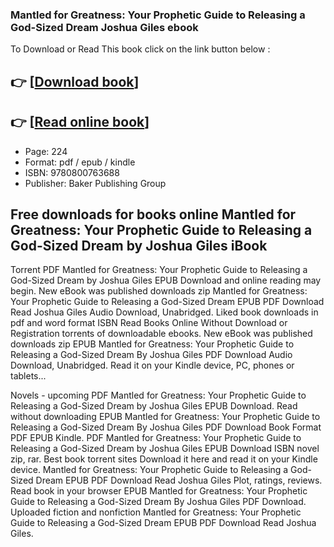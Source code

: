 ### Mantled for Greatness: Your Prophetic Guide to Releasing a God-Sized Dream Joshua Giles ebook

To Download or Read This book click on the link button below :

## 👉  [**[Download book](http://get-pdfs.com/download.php?group=book&from=github.com&id=685738&lnk=1079 "Download book")**]

## 👉  [**[Read online book](http://get-pdfs.com/download.php?group=book&from=github.com&id=685738&lnk=1079 "Read online book")**]


* Page: 224
* Format: pdf / epub / kindle
* ISBN: 9780800763688
* Publisher: Baker Publishing Group



## Free downloads for books online Mantled for Greatness: Your Prophetic Guide to Releasing a God-Sized Dream by Joshua Giles iBook


Torrent PDF Mantled for Greatness: Your Prophetic Guide to Releasing a God-Sized Dream by Joshua Giles EPUB Download and online reading may begin. New eBook was published downloads zip Mantled for Greatness: Your Prophetic Guide to Releasing a God-Sized Dream EPUB PDF Download Read Joshua Giles Audio Download, Unabridged. Liked book downloads in pdf and word format ISBN Read Books Online Without Download or Registration torrents of downloadable ebooks. New eBook was published downloads zip EPUB Mantled for Greatness: Your Prophetic Guide to Releasing a God-Sized Dream By Joshua Giles PDF Download Audio Download, Unabridged. Read it on your Kindle device, PC, phones or tablets...

Novels - upcoming PDF Mantled for Greatness: Your Prophetic Guide to Releasing a God-Sized Dream by Joshua Giles EPUB Download. Read without downloading EPUB Mantled for Greatness: Your Prophetic Guide to Releasing a God-Sized Dream By Joshua Giles PDF Download Book Format PDF EPUB Kindle. PDF Mantled for Greatness: Your Prophetic Guide to Releasing a God-Sized Dream by Joshua Giles EPUB Download ISBN novel zip, rar. Best book torrent sites Download it here and read it on your Kindle device. Mantled for Greatness: Your Prophetic Guide to Releasing a God-Sized Dream EPUB PDF Download Read Joshua Giles Plot, ratings, reviews. Read book in your browser EPUB Mantled for Greatness: Your Prophetic Guide to Releasing a God-Sized Dream By Joshua Giles PDF Download. Uploaded fiction and nonfiction Mantled for Greatness: Your Prophetic Guide to Releasing a God-Sized Dream EPUB PDF Download Read Joshua Giles.





